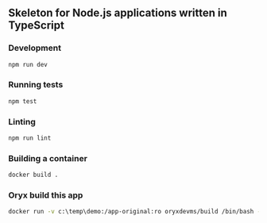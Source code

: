 ## Skeleton for Node.js applications written in TypeScript

### Development

```bash
npm run dev
```

### Running tests

```bash
npm test
```

### Linting

```bash
npm run lint
```

### Building a container

```bash
docker build .
```

### Oryx build this app
```bash
docker run -v c:\temp\demo:/app-original:ro oryxdevms/build /bin/bash -c "cp -r /app-original /app && oryx build /app"
```